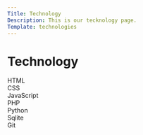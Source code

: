 ```yaml
---
Title: Technology
Description: This is our tecknology page.
Template: technologies
---
```


Technology
==========================

<div class="tech-box" onclick="location.href='%base_url%?technology/html'">
        HTML
</div>

<div class="tech-box" onclick="location.href='%base_url%?technology/css'">
        CSS
</div>

<div class="tech-box" onclick="location.href='%base_url%?technology/javascript'">
        JavaScript
</div>

<div class="tech-box" onclick="location.href='%base_url%?technology/php'">
        PHP
</div>

<div class="tech-box" onclick="location.href='%base_url%?technology/python'">
        Python
</div>

<div class="tech-box" onclick="location.href='%base_url%?technology/sqlite'">
        Sqlite
</div>

<div class="tech-box project" onclick="location.href='%base_url%?technology/git'">
        Git
</div>